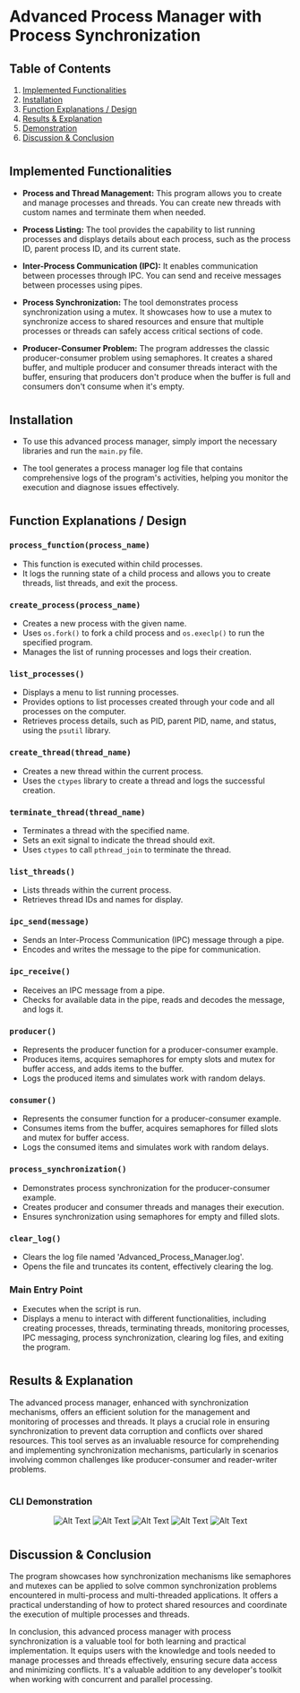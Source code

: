 # Advanced Process Manager with Process Synchronization

## Table of Contents
1. [Implemented Functionalities](#implemented-functionalities)
2. [Installation](#installation)
3. [Function Explanations / Design](#function-explanations--design)
4. [Results & Explanation](#results--explanation)
5. [Demonstration](#cli-demonstration)
6. [Discussion & Conclusion](#discussion--conclusion)

# 
## Implemented Functionalities

- **Process and Thread Management:** This program allows you to create and manage processes and threads. You can create new threads with custom names and terminate them when needed.

- **Process Listing:** The tool provides the capability to list running processes and displays details about each process, such as the process ID, parent process ID, and its current state.

- **Inter-Process Communication (IPC):** It enables communication between processes through IPC. You can send and receive messages between processes using pipes.

- **Process Synchronization:** The tool demonstrates process synchronization using a mutex. It showcases how to use a mutex to synchronize access to shared resources and ensure that multiple processes or threads can safely access critical sections of code.

- **Producer-Consumer Problem:** The program addresses the classic producer-consumer problem using semaphores. It creates a shared buffer, and multiple producer and consumer threads interact with the buffer, ensuring that producers don't produce when the buffer is full and consumers don't consume when it's empty.

# 
## Installation

- To use this advanced process manager, simply import the necessary libraries and run the `main.py` file.

- The tool generates a process manager log file that contains comprehensive logs of the program's activities, helping you monitor the execution and diagnose issues effectively.

# 
## Function Explanations / Design

### `process_function(process_name)`
- This function is executed within child processes.
- It logs the running state of a child process and allows you to create threads, list threads, and exit the process.

### `create_process(process_name)`
- Creates a new process with the given name.
- Uses `os.fork()` to fork a child process and `os.execlp()` to run the specified program.
- Manages the list of running processes and logs their creation.

### `list_processes()`
- Displays a menu to list running processes.
- Provides options to list processes created through your code and all processes on the computer.
- Retrieves process details, such as PID, parent PID, name, and status, using the `psutil` library.

### `create_thread(thread_name)`
- Creates a new thread within the current process.
- Uses the `ctypes` library to create a thread and logs the successful creation.

### `terminate_thread(thread_name)`
- Terminates a thread with the specified name.
- Sets an exit signal to indicate the thread should exit.
- Uses `ctypes` to call `pthread_join` to terminate the thread.

### `list_threads()`
- Lists threads within the current process.
- Retrieves thread IDs and names for display.

### `ipc_send(message)`
- Sends an Inter-Process Communication (IPC) message through a pipe.
- Encodes and writes the message to the pipe for communication.

### `ipc_receive()`
- Receives an IPC message from a pipe.
- Checks for available data in the pipe, reads and decodes the message, and logs it.

### `producer()`
- Represents the producer function for a producer-consumer example.
- Produces items, acquires semaphores for empty slots and mutex for buffer access, and adds items to the buffer.
- Logs the produced items and simulates work with random delays.

### `consumer()`
- Represents the consumer function for a producer-consumer example.
- Consumes items from the buffer, acquires semaphores for filled slots and mutex for buffer access.
- Logs the consumed items and simulates work with random delays.

### `process_synchronization()`
- Demonstrates process synchronization for the producer-consumer example.
- Creates producer and consumer threads and manages their execution.
- Ensures synchronization using semaphores for empty and filled slots.

### `clear_log()`
- Clears the log file named 'Advanced_Process_Manager.log'.
- Opens the file and truncates its content, effectively clearing the log.

### Main Entry Point
- Executes when the script is run.
- Displays a menu to interact with different functionalities, including creating processes, threads, terminating threads, monitoring processes, IPC messaging, process synchronization, clearing log files, and exiting the program.

# 
## Results & Explanation

The advanced process manager, enhanced with synchronization mechanisms, offers an efficient solution for the management and monitoring of processes and threads. It plays a crucial role in ensuring synchronization to prevent data corruption and conflicts over shared resources. This tool serves as an invaluable resource for comprehending and implementing synchronization mechanisms, particularly in scenarios involving common challenges like producer-consumer and reader-writer problems.

# 
### CLI Demonstration

<div style="text-align:center">
    <img src="Results/R1.png" alt="Alt Text" />
    <img src="Results/R2.png" alt="Alt Text" />
    <img src="Results/R3.png" alt="Alt Text" />
    <img src="Results/R4.png" alt="Alt Text" />
    <img src="Results/R5.png" alt="Alt Text" />
</div>

#
## Discussion & Conclusion

The program showcases how synchronization mechanisms like semaphores and mutexes can be applied to solve common synchronization problems encountered in multi-process and multi-threaded applications. It offers a practical understanding of how to protect shared resources and coordinate the execution of multiple processes and threads.

In conclusion, this advanced process manager with process synchronization is a valuable tool for both learning and practical implementation. It equips users with the knowledge and tools needed to manage processes and threads effectively, ensuring secure data access and minimizing conflicts. It's a valuable addition to any developer's toolkit when working with concurrent and parallel processing.

